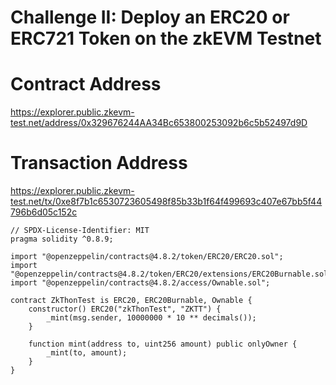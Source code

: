 # Challenge II: Deploy an ERC20 or ERC721 Token on the zkEVM Testnet

# Contract Address
https://explorer.public.zkevm-test.net/address/0x329676244AA34Bc653800253092b6c5b52497d9D

# Transaction Address
https://explorer.public.zkevm-test.net/tx/0xe8f7b1c6530723605498f85b33b1f64f499693c407e67bb5f44796b6d05c152c

```sol
// SPDX-License-Identifier: MIT
pragma solidity ^0.8.9;

import "@openzeppelin/contracts@4.8.2/token/ERC20/ERC20.sol";
import "@openzeppelin/contracts@4.8.2/token/ERC20/extensions/ERC20Burnable.sol";
import "@openzeppelin/contracts@4.8.2/access/Ownable.sol";

contract ZkThonTest is ERC20, ERC20Burnable, Ownable {
    constructor() ERC20("zkThonTest", "ZKTT") {
        _mint(msg.sender, 10000000 * 10 ** decimals());
    }

    function mint(address to, uint256 amount) public onlyOwner {
        _mint(to, amount);
    }
}
```
